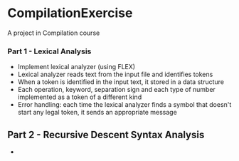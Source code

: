 # CompilationExercise

A project in Compilation course

### Part 1 - Lexical Analysis
- Implement lexical analyzer (using FLEX)
- Lexical analyzer reads text from the input file and identifies tokens
- When a token is identified in the input text, it stored in a data structure
- Each operation, keyword, separation sign and each type of number implemented as a token of a different kind
- Error handling: each time the lexical analyzer finds a symbol that doesn't start any legal token, it sends an appropriate message

## Part 2 - Recursive Descent Syntax Analysis
-
